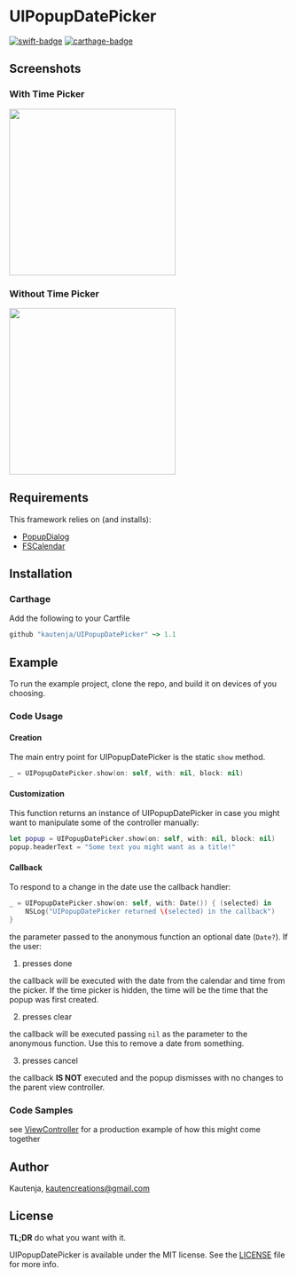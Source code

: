 # UIPopupDatePicker

[![swift-badge][]][swift-link]
[![carthage-badge][]][carthage-link]

[swift-badge]: https://img.shields.io/badge/swift-4.0-orange.svg
[swift-link]: https://swift.org/
[carthage-badge]: https://img.shields.io/badge/Carthage-compatible-4BC51D.svg?style=flat
[carthage-link]: https://github.com/Carthage/Carthage


## Screenshots

### With Time Picker

<img src="https://user-images.githubusercontent.com/2184469/28429001-cf56a958-6d40-11e7-86f7-aeb86693bb4d.PNG" width = 300>

### Without Time Picker

<img src="https://user-images.githubusercontent.com/2184469/28429000-ce02e79c-6d40-11e7-9775-c37001308080.PNG" width = 300>

## Requirements

This framework relies on (and installs):

*   [PopupDialog](https://github.com/Orderella/PopupDialog)
*   [FSCalendar](https://github.com/WenchaoD/FSCalendar)

## Installation

### Carthage

Add the following to your Cartfile

```ruby
github "kautenja/UIPopupDatePicker" ~> 1.1
```

## Example

To run the example project, clone the repo, and build it on devices of you choosing.


### Code Usage

#### Creation

The main entry point for UIPopupDatePicker is the static `show` method.

```swift
_ = UIPopupDatePicker.show(on: self, with: nil, block: nil)
```

#### Customization

This function returns an instance of UIPopupDatePicker in case you might want to
manipulate some of the controller manually:

```swift
let popup = UIPopupDatePicker.show(on: self, with: nil, block: nil)
popup.headerText = "Some text you might want as a title!"
```

#### Callback

To respond to a change in the date use the callback handler:

```swift
_ = UIPopupDatePicker.show(on: self, with: Date()) { (selected) in
    NSLog("UIPopupDatePicker returned \(selected) in the callback")
}
```

the parameter passed to the anonymous function an optional date (`Date?`). If the user:

1. presses done

the callback will be executed with the date from the calendar and time from the picker. If
the time picker is hidden, the time will be the time that the popup was first created.

2. presses clear

the callback will be executed passing `nil` as the parameter to the anonymous function.
Use this to remove a date from something.

3. presses cancel

the callback **IS NOT** executed and the popup dismisses with no changes to the parent
view controller.

### Code Samples

see [ViewController](PopupDatePicker/ViewController.swift) for a production example of how this might come together


## Author

Kautenja, kautencreations@gmail.com


## License

**TL;DR** do what you want with it.

UIPopupDatePicker is available under the MIT license. See the [LICENSE](./LICSENSE) file
for more info.
